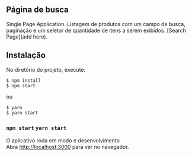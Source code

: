 ## Página de busca

Single Page Application.  Listagem de produtos com um campo de busca, paginação e um seletor de quantidade de itens a serem exibidos. [Search Page](add here).




## Instalação

No diretório do projeto, execute:

```shell
$ npm install
$ npm start
```
ou 

```shell
$ yarn
$ yarn start
```


### `npm start` `yarn start`

O aplicativo roda em modo e desenvolvimento<br>
Abra [http://localhost:3000](http://localhost:3000) para ver no navegador.


